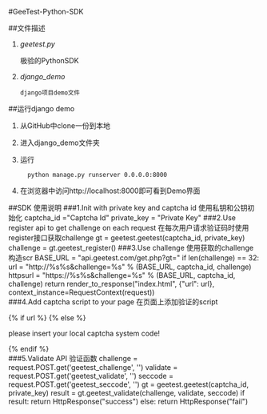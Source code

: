 #GeeTest-Python-SDK

##文件描述

1. *geetest.py*
 
      极验的PythonSDK

2. *django_demo*
    
       django项目demo文件


##运行django demo
1. 从GitHub中clone一份到本地
2. 进入django_demo文件夹
3. 运行 
          
         python manage.py runserver 0.0.0.0:8000
        
4. 在浏览器中访问http://localhost:8000即可看到Demo界面                
        
 
##SDK 使用说明
###1.Init with private key and captcha id 使用私钥和公钥初始化
         captcha_id ="Captcha Id"
         private_key = "Private Key"
###2.Use register api to get challenge on each request 在每次用户请求验证码时使用register接口获取challenge
        gt = geetest.geetest(captcha_id, private_key)
        challenge = gt.geetest_register()
###3.Use challenge 使用获取的challenge构造scr
        BASE_URL = "api.geetest.com/get.php?gt="
        if len(challenge) == 32:
            url = "http://%s%s&challenge=%s" % (BASE_URL, captcha_id, challenge)
            httpsurl = "https://%s%s&challenge=%s" % (BASE_URL, captcha_id, challenge)
        return render_to_response("index.html", {"url": url}, context_instance=RequestContext(request))    
###4.Add captcha script to your page 在页面上添加验证的script
        <div class="box">
                    {% if url %}
                    <script type="text/javascript" src="{{url}}"></script>
                    {% else %}
                    <p> please insert your local captcha system code! </p>
                    {% endif %}
         </div>
###5.Validate API 验证函数
        challenge = request.POST.get('geetest_challenge', '')
        validate = request.POST.get('geetest_validate', '')
        seccode = request.POST.get('geetest_seccode', '')
        gt = geetest.geetest(captcha_id, private_key)
        result = gt.geetest_validate(challenge, validate, seccode)
        if result:
            return HttpResponse("success")
        else:
            return HttpResponse("fail")
         